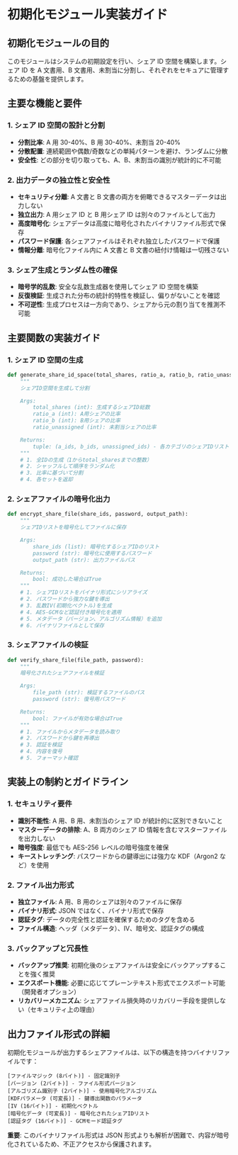 # 初期化モジュール実装ガイド

## 初期化モジュールの目的

このモジュールはシステムの初期設定を行い、シェア ID 空間を構築します。シェア ID を A 文書用、B 文書用、未割当に分割し、それぞれをセキュアに管理するための基盤を提供します。

## 主要な機能と要件

### 1. シェア ID 空間の設計と分割

- **分割比率**: A 用 30-40%、B 用 30-40%、未割当 20-40%
- **分散配置**: 連続範囲や偶数/奇数などの単純パターンを避け、ランダムに分散
- **安全性**: どの部分を切り取っても、A、B、未割当の識別が統計的に不可能

### 2. 出力データの独立性と安全性

- **セキュリティ分離**: A 文書と B 文書の両方を俯瞰できるマスターデータは出力しない
- **独立出力**: A 用シェア ID と B 用シェア ID は別々のファイルとして出力
- **高度暗号化**: シェアデータは高度に暗号化されたバイナリファイル形式で保存
- **パスワード保護**: 各シェアファイルはそれぞれ独立したパスワードで保護
- **情報分離**: 暗号化ファイル内に A 文書と B 文書の紐付け情報は一切残さない

### 3. シェア生成とランダム性の確保

- **暗号学的乱数**: 安全な乱数生成器を使用してシェア ID 空間を構築
- **反復検証**: 生成された分布の統計的特性を検証し、偏りがないことを確認
- **不可逆性**: 生成プロセスは一方向であり、シェアから元の割り当てを推測不可能

## 主要関数の実装ガイド

### 1. シェア ID 空間の生成

```python
def generate_share_id_space(total_shares, ratio_a, ratio_b, ratio_unassigned):
    """
    シェアID空間を生成して分割

    Args:
        total_shares (int): 生成するシェアID総数
        ratio_a (int): A用シェアの比率
        ratio_b (int): B用シェアの比率
        ratio_unassigned (int): 未割当シェアの比率

    Returns:
        tuple: (a_ids, b_ids, unassigned_ids) - 各カテゴリのシェアIDリスト
    """
    # 1. 全IDの生成（1からtotal_sharesまでの整数）
    # 2. シャッフルして順序をランダム化
    # 3. 比率に基づいて分割
    # 4. 各セットを返却
```

### 2. シェアファイルの暗号化出力

```python
def encrypt_share_file(share_ids, password, output_path):
    """
    シェアIDリストを暗号化してファイルに保存

    Args:
        share_ids (list): 暗号化するシェアIDのリスト
        password (str): 暗号化に使用するパスワード
        output_path (str): 出力ファイルパス

    Returns:
        bool: 成功した場合はTrue
    """
    # 1. シェアIDリストをバイナリ形式にシリアライズ
    # 2. パスワードから強力な鍵を導出
    # 3. 乱数IV(初期化ベクトル)を生成
    # 4. AES-GCMなど認証付き暗号化を適用
    # 5. メタデータ（バージョン、アルゴリズム情報）を追加
    # 6. バイナリファイルとして保存
```

### 3. シェアファイルの検証

```python
def verify_share_file(file_path, password):
    """
    暗号化されたシェアファイルを検証

    Args:
        file_path (str): 検証するファイルのパス
        password (str): 復号用パスワード

    Returns:
        bool: ファイルが有効な場合はTrue
    """
    # 1. ファイルからメタデータを読み取り
    # 2. パスワードから鍵を再導出
    # 3. 認証を検証
    # 4. 内容を復号
    # 5. フォーマット確認
```

## 実装上の制約とガイドライン

### 1. セキュリティ要件

- **識別不能性**: A 用、B 用、未割当のシェア ID が統計的に区別できないこと
- **マスターデータの排除**: A、B 両方のシェア ID 情報を含むマスターファイルを出力しない
- **暗号強度**: 最低でも AES-256 レベルの暗号強度を確保
- **キーストレッチング**: パスワードからの鍵導出には強力な KDF（Argon2 など）を使用

### 2. ファイル出力形式

- **独立ファイル**: A 用、B 用のシェアは別々のファイルに保存
- **バイナリ形式**: JSON ではなく、バイナリ形式で保存
- **認証タグ**: データの完全性と認証を確保するためのタグを含める
- **ファイル構造**: ヘッダ（メタデータ）、IV、暗号文、認証タグの構成

### 3. バックアップと冗長性

- **バックアップ推奨**: 初期化後のシェアファイルは安全にバックアップすることを強く推奨
- **エクスポート機能**: 必要に応じてプレーンテキスト形式でエクスポート可能（開発者オプション）
- **リカバリーメカニズム**: シェアファイル損失時のリカバリー手段を提供しない（セキュリティ上の理由）

## 出力ファイル形式の詳細

初期化モジュールが出力するシェアファイルは、以下の構造を持つバイナリファイルです：

```
[ファイルマジック (8バイト)] - 固定識別子
[バージョン (2バイト)] - ファイル形式バージョン
[アルゴリズム識別子 (2バイト)] - 使用暗号化アルゴリズム
[KDFパラメータ (可変長)] - 鍵導出関数のパラメータ
[IV (16バイト)] - 初期化ベクトル
[暗号化データ (可変長)] - 暗号化されたシェアIDリスト
[認証タグ (16バイト)] - GCMモード認証タグ
```

**重要**: このバイナリファイル形式は JSON 形式よりも解析が困難で、内容が暗号化されているため、不正アクセスから保護されます。
